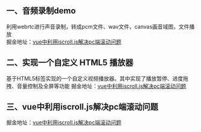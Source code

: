 ## 一、音频录制demo  
利用webrtc进行声音录制，转成pcm文件、wav文件，canvas画音域图，文件播放  
掘金地址：[vue中利用iscroll.js解决pc端滚动问题](https://github.com/yuelinghunyu/blog-demo)
## 二、实现一个自定义 HTML5 播放器
基于HTML5标签实现的一个自定义视频播放器。其中实现了播放暂停、进度拖拽、音量控制及全屏等功能
掘金地址：[vue中利用iscroll.js解决pc端滚动问题](https://github.com/yuelinghunyu/blog-demo)
## 三、vue中利用iscroll.js解决pc端滚动问题
掘金地址：[vue中利用iscroll.js解决pc端滚动问题](https://github.com/yuelinghunyu/blog-demo)

